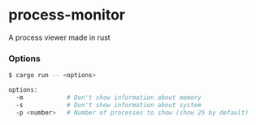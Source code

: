 # process-monitor
A process viewer made in rust

### Options
```bash
$ cargo run -- <options>

options:
  -m            # Don't show information about memory
  -s            # Don't show information about system
  -p <number>   # Number of processes to show (show 25 by default)

```
